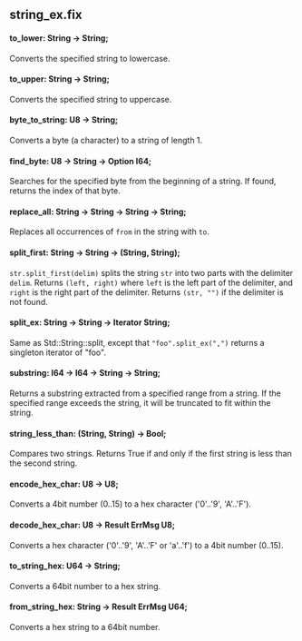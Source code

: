## string_ex.fix

#### to_lower: String -> String;

Converts the specified string to lowercase.

#### to_upper: String -> String;

Converts the specified string to uppercase.

#### byte_to_string: U8 -> String;

Converts a byte (a character) to a string of length 1.

#### find_byte: U8 -> String -> Option I64;

Searches for the specified byte from the beginning of a string.
If found, returns the index of that byte.

#### replace_all: String -> String -> String -> String;

Replaces all occurrences of `from` in the string with `to`.

#### split_first: String -> String -> (String, String);

`str.split_first(delim)` splits the string `str` into two parts with the delimiter `delim`.
Returns `(left, right)` where `left` is the left part of the delimiter, and
`right` is the right part of the delimiter.
Returns `(str, "")` if the delimiter is not found.

#### split_ex: String -> String -> Iterator String;

Same as Std::String::split, except that `"foo".split_ex(",")` returns a singleton iterator of "foo".

#### substring: I64 -> I64 -> String -> String;

Returns a substring extracted from a specified range from a string.
If the specified range exceeds the string, it will be truncated to fit within the string.

#### string_less_than: (String, String) -> Bool;

Compares two strings. Returns True if and only if the first string is less than the second string.

#### encode_hex_char: U8 -> U8;

Converts a 4bit number (0..15) to a hex character ('0'..'9', 'A'..'F').

#### decode_hex_char: U8 -> Result ErrMsg U8;

Converts a hex character ('0'..'9', 'A'..'F' or 'a'..'f') to a 4bit number (0..15).

#### to_string_hex: U64 -> String;

Converts a 64bit number to a hex string.

#### from_string_hex: String -> Result ErrMsg U64;

Converts a hex string to a 64bit number.

